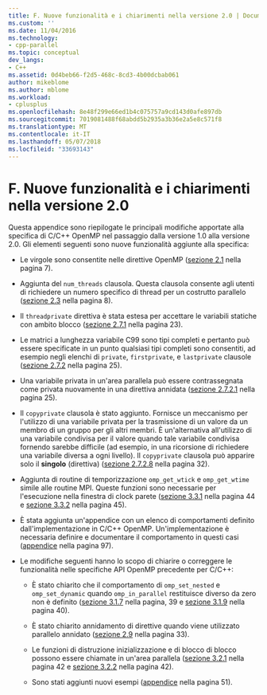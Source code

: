 ```yaml
---
title: F. Nuove funzionalità e i chiarimenti nella versione 2.0 | Documenti Microsoft
ms.custom: ''
ms.date: 11/04/2016
ms.technology:
- cpp-parallel
ms.topic: conceptual
dev_langs:
- C++
ms.assetid: 0d4beb66-f2d5-468c-8cd3-4b00dcbab061
author: mikeblome
ms.author: mblome
ms.workload:
- cplusplus
ms.openlocfilehash: 8e48f299e66ed1b4c075757a9cd143d0afe897db
ms.sourcegitcommit: 7019081488f68abdd5b2935a3b36e2a5e8c571f8
ms.translationtype: MT
ms.contentlocale: it-IT
ms.lasthandoff: 05/07/2018
ms.locfileid: "33693143"
---
```

# <a name="f-new-features-and-clarifications-in-version-20"></a>F. Nuove funzionalità e i chiarimenti nella versione 2.0
Questa appendice sono riepilogate le principali modifiche apportate alla specifica di C/C++ OpenMP nel passaggio dalla versione 1.0 alla versione 2.0. Gli elementi seguenti sono nuove funzionalità aggiunte alla specifica:  
  
-   Le virgole sono consentite nelle direttive OpenMP ([sezione 2.1](../../parallel/openmp/2-1-directive-format.md) nella pagina 7).  
  
-   Aggiunta del `num_threads` clausola. Questa clausola consente agli utenti di richiedere un numero specifico di thread per un costrutto parallelo ([sezione 2.3](../../parallel/openmp/2-3-parallel-construct.md) nella pagina 8).  
  
-   Il `threadprivate` direttiva è stata estesa per accettare le variabili statiche con ambito blocco ([sezione 2.7.1](../../parallel/openmp/2-7-1-threadprivate-directive.md) nella pagina 23).  
  
-   Le matrici a lunghezza variabile C99 sono tipi completi e pertanto può essere specificate in un punto qualsiasi tipi completi sono consentiti, ad esempio negli elenchi di `private`, `firstprivate`, e `lastprivate` clausole ([sezione 2.7.2](../../parallel/openmp/2-7-2-data-sharing-attribute-clauses.md) nella pagina 25).  
  
-   Una variabile privata in un'area parallela può essere contrassegnata come privata nuovamente in una direttiva annidata ([sezione 2.7.2.1](../../parallel/openmp/2-7-2-1-private.md) nella pagina 25).  
  
-   Il `copyprivate` clausola è stato aggiunto. Fornisce un meccanismo per l'utilizzo di una variabile privata per la trasmissione di un valore da un membro di un gruppo per gli altri membri. È un'alternativa all'utilizzo di una variabile condivisa per il valore quando tale variabile condivisa fornendo sarebbe difficile (ad esempio, in una ricorsione di richiedere una variabile diversa a ogni livello). Il `copyprivate` clausola può apparire solo il **singolo** (direttiva) ([sezione 2.7.2.8](../../parallel/openmp/2-7-2-8-copyprivate.md) nella pagina 32).  
  
-   Aggiunta di routine di temporizzazione `omp_get_wtick` e `omp_get_wtime` simile alle routine MPI. Queste funzioni sono necessarie per l'esecuzione nella finestra di clock parete ([sezione 3.3.1](../../parallel/openmp/3-3-1-omp-get-wtime-function.md) nella pagina 44 e [sezione 3.3.2](../../parallel/openmp/3-3-2-omp-get-wtick-function.md) nella pagina 45).  
  
-   È stata aggiunta un'appendice con un elenco di comportamenti definito dall'implementazione in C/C++ OpenMP. Un'implementazione è necessaria definire e documentare il comportamento in questi casi ([appendice](../../parallel/openmp/e-implementation-defined-behaviors-in-openmp-c-cpp.md) nella pagina 97).  
  
-   Le modifiche seguenti hanno lo scopo di chiarire o correggere le funzionalità nelle specifiche API OpenMP precedente per C/C++:  
  
    -   È stato chiarito che il comportamento di `omp_set_nested` e `omp_set_dynamic` quando `omp_in_parallel` restituisce diverso da zero non è definito ([sezione 3.1.7](../../parallel/openmp/3-1-7-omp-set-dynamic-function.md) nella pagina, 39 e [sezione 3.1.9](../../parallel/openmp/3-1-9-omp-set-nested-function.md) nella pagina 40).  
  
    -   È stato chiarito annidamento di direttive quando viene utilizzato parallelo annidato ([sezione 2.9](../../parallel/openmp/2-9-directive-nesting.md) nella pagina 33).  
  
    -   Le funzioni di distruzione inizializzazione e di blocco di blocco possono essere chiamate in un'area parallela ([sezione 3.2.1](../../parallel/openmp/3-2-1-omp-init-lock-and-omp-init-nest-lock-functions.md) nella pagina 42 e [sezione 3.2.2](../../parallel/openmp/3-2-2-omp-destroy-lock-and-omp-destroy-nest-lock-functions.md) nella pagina 42).  
  
    -   Sono stati aggiunti nuovi esempi ([appendice](../../parallel/openmp/a-examples.md) nella pagina 51).